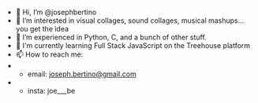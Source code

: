 - 👋 Hi, I’m @josephbertino
- 👀 I’m interested in visual collages, sound collages, musical mashups... you get the idea
- 🌲 I’m experienced in Python, C, and a bunch of other stuff.
- 🌱 I'm currently learning Full Stack JavaScript on the Treehouse platform
- 📫 How to reach me:
- - email: joseph.bertino@gmail.com
- - insta: joe___be

<!---
josephbertino/josephbertino is a ✨ special ✨ repository because its `README.md` (this file) appears on your GitHub profile.
You can click the Preview link to take a look at your changes.
--->

